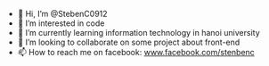 - 👋 Hi, I’m @StebenC0912
- 👀 I’m interested in code
- 🌱 I’m currently learning information technology in hanoi university
- 💞️ I’m looking to collaborate on some project about front-end
- 📫 How to reach me on facebook: www.facebook.com/stenbenc

<!---
StebenC0912/StebenC0912 is a ✨ special ✨ repository because its `README.md` (this file) appears on your GitHub profile.
You can click the Preview link to take a look at your changes.
--->
